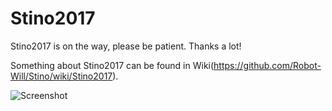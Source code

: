 # Stino2017

Stino2017 is on the way, please be patient. Thanks a lot!

Something about Stino2017 can be found in Wiki(https://github.com/Robot-Will/Stino/wiki/Stino2017).

![Screenshot](https://github.com/Robot-Will/Stino/blob/Wiki-Images/images/stino_menu01.jpg)
